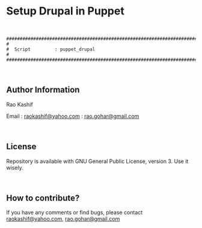 # Setup Drupal in Puppet
<br>

```
###############################################################################
#
#  Script         : puppet_drupal
#
###############################################################################
```
<br>

Author Information
------------------

Rao Kashif

Email : raokashif@yahoo.com
      : rao.gohar@gmail.com

<br>

License
------------------
Repository is available with GNU General Public License, version 3. Use it wisely.


<br>

How to contribute?
------------------
If you have any comments or find bugs, please contact raokashif@yahoo.com, rao.gohar@gmail.com
